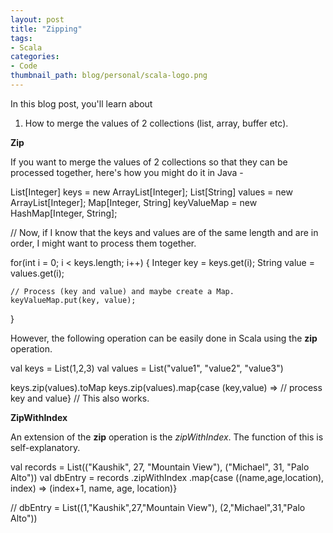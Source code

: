 ```yaml
---
layout: post
title: "Zipping"
tags:
- Scala
categories:
- Code
thumbnail_path: blog/personal/scala-logo.png
---
```


In this blog post, you'll learn about 

1. How to merge the values of 2 collections (list, array, buffer etc).

**Zip**

If you want to merge the values of 2 collections so that they can be processed together, here's how you might do it in Java - 

List[Integer] keys = new ArrayList[Integer];
List[String] values = new ArrayList[Integer];
Map[Integer, String] keyValueMap = new HashMap[Integer, String];

// Now, if I know that the keys and values are of the same length and are in order, I might want to process them together.

for(int i = 0; i < keys.length; i++) {
	Integer key = keys.get(i);
	String value = values.get(i);

	// Process (key and value) and maybe create a Map.
	keyValueMap.put(key, value);
}

However, the following operation can be easily done in Scala using the **zip** operation.

val keys = List(1,2,3)
val values = List("value1", "value2", "value3")

keys.zip(values).toMap
keys.zip(values).map{case (key,value) => // process key and value} // This also works.

**ZipWithIndex**

An extension of the **zip** operation is the *zipWithIndex*. The function of this is self-explanatory.

val records = List(("Kaushik", 27, "Mountain View"), ("Michael", 31, "Palo Alto"))
val dbEntry = records
				.zipWithIndex
				.map{case ((name,age,location), index) => (index+1, name, age, location)}

// dbEntry = List((1,"Kaushik",27,"Mountain View"), (2,"Michael",31,"Palo Alto"))


